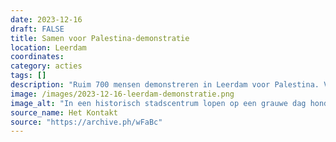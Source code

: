 ```yaml
---
date: 2023-12-16
draft: FALSE
title: Samen voor Palestina-demonstratie
location: Leerdam
coordinates: 
category: acties
tags: []
description: "Ruim 700 mensen demonstreren in Leerdam voor Palestina. Vanaf 13:00 uur is er op het Dr. Reilinghplein een programma met sprekers, waaronder Stephan van Baarle, Ferial Melssen, Levi Hilz en Mohammed. Vervolgens loopt een vredesmars via Meent, Westwal, Kerkstraat en de Fonteinstraat weer terug naar het Dr. Reilinghplein. Mensen dragen Palestijnse vlaggen, borden die steun uitdrukken voor Palestina, en scanderen leuzen. "
image: /images/2023-12-16-leerdam-demonstratie.png
image_alt: "In een historisch stadscentrum lopen op een grauwe dag honderden mensen met Palestijnse vlaggen en borden in solidariteit met Palestina. Borden zeggen onder andere (in het Engels): 'Wees stil wanneer kinderen slapen, niet wanneer ze doodgaan', en borden van een ouder die een dood, gewond of stervend kind omarmt."
source_name: Het Kontakt
source: "https://archive.ph/wFaBc"
---
```


